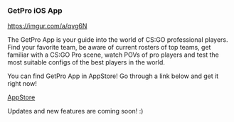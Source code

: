 ### GetPro iOS App

https://imgur.com/a/qvg6N

The GetPro App is your guide into the world of CS:GO professional players. Find your favorite team, be aware of current rosters of top teams, get familiar with a CS:GO Pro scene, watch POVs of pro players and test the most suitable configs of the best players in the world.

You can find GetPro App in AppStore! Go through a link below and get it right now!

[AppStore](https://itunes.apple.com/nz/app/getpro-cs-go/id1271666107?mt=8 "AppStore")

Updates and new features are coming soon! :)
